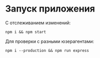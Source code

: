 # Запуск приложения

C отслеживанием изменений:

```npm i && npm start```

Для проверки с разными юзерагентами:

```npm i --production && npm run express```
